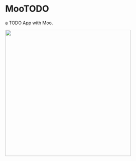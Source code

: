 # MooTODO

a TODO App with Moo.

<img src="https://user-images.githubusercontent.com/63613014/201445481-258ab807-1983-4e17-9a89-4963618a1765.png" width="400px">
